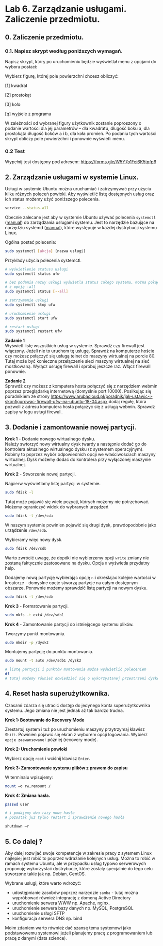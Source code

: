 # Lab 6. Zarządzanie usługami. Zaliczenie przedmiotu.

## **0. Zaliczenie przedmiotu.**
### **0.1. Napisz skrypt według poniższych wymagań.**

Napisz skrypt, który po uruchomieniu będzie wyświetlał menu z opcjami do wyboru postaci:

Wybierz figurę, której pole powierzchni chcesz obliczyć:

[1] kwadrat

[2] prostokąt

[3] koło

[q] wyjście z programu

W zależności od wybranej figury użytkownik zostanie poproszony o podanie wartości dla jej parametrów – dla kwadratu, długość boku a, dla prostokąta długość boków a i b, dla koła promień.
Po podaniu tych wartości skrypt obliczy pole powierzchni i ponownie wyświetli menu.

### **0.2 Test**

Wypełnij test dostępny pod adresem: https://forms.gle/W5Y7o1Fei6K5tpfp6

## **2. Zarządzanie usługami w systemie Linux.**

Usługi w systemie Ubuntu można uruchamiać i zatrzymywać przy użyciu kilku różnych poleceń powłoki. Aby wyświetlić listę dostępnych usług oraz ich status możemy użyć poniższego polecenia.

```bash
service --status-all
```

Obecnie zalecane jest aby w systemie Ubuntu używać polecenia `systemctl` ([manual](http://manpages.ubuntu.com/manpages/focal/en/man1/systemctl.1.html)) do zarządzania usługami systemu. Jest to narzędzie bazujące na narzędziu systemd ([manual](http://manpages.ubuntu.com/manpages/focal/en/man1/systemd.1.html)), które występuje w każdej dystrybucji systemu Linux.

Ogólna postać polecenia:
```bash
sudo systemctl [akcja] [nazwa usługi]
```

Przykłady użycia polecenia systemctl.
```bash
# wyświetlenie statusu usługi
sudo systemctl status ufw

# bez podania nazwy usługi wyświetla status całego systemu, można połączyć
# z opcją -all
sudo systemctl status [--all]

# zatrzymanie usługi
sudo systemctl stop ufw

# uruchomienie usługi
sudo systemctl start ufw

# restart usługi
sudo systemctl restart ufw

```

**Zadanie 1**  
Wyświetl listę wszystkich usług w systemie. Sprawdź czy firewall jest włączony. Jeżeli nie to uruchom tę usługę. Sprawdź na komputerze hoście czy możesz połączyć się usługą telnet do maszyny wirtualnej na porcie 80. Tutaj może być konieczne przełączenie sieci maszyny wirtualnej na sieć mostkowaną. Wyłącz usługę firewall i spróbuj jeszcze raz. Włącz firewall ponownie.

**Zadanie 2**  
Sprawdź czy możesz z komputera hosta połączyć się z narzędziem webmin poprzez przeglądarkę internetową (domyślnie port 10000). Posiłkując się poradnikiem ze strony https://www.arubacloud.pl/poradnik/jak-ustawic-i-skonfigurowac-firewall-ufw-na-ubuntu-18-04.aspx dodaj regułę, która pozwoli z adresu komputera hosta połączyć się z usługą webmin. Sprawdź zapisy w logu usługi firewall.


## **3. Dodanie i zamontowanie nowej partycji.**

**Krok 1** - Dodanie nowego wirtualnego dysku.  
Należy swtorzyć nowy wirtualny dysk twardy a następnie dodać go do kontrolera aktualnego wirtualnego dysku (z systemem operacyjnym). Robimy to poprzez wybór odpowiednich opcji we właściwościach maszyny wirtualnej. Dysk możemy dodać do kontrolera przy wyłączonej maszynie wirtualnej.

**Krok 2** - Stworzenie nowej partycji.  

Najpierw wyświetlamy listę partycji w systemie.
```bash
sudo fdisk -l
```

Tutaj może pojawić się wiele pozycji, których możemy nie potrzebować. Możemy ograniczyć widok do wybranych urządzeń.

```bash
sudo fdisk -l /dev/sda
```

W naszym systemie powinien pojawić się drugi dysk, prawdopodobnie jako urządzenie `/dev/sdb`.

Wybieramy więc nowy dysk.
```bash
sudo fdisk /dev/sdb
```

Warto zwrócić uwagę, że dopóki nie wybierzemy opcji `write` zmiany nie zostaną faktycznie zastosowane na dysku. Opcja `m` wyświetla przydatny help.

Dodajemy nową partycję wybierając opcję `n` i określajac kolejne wartości w kreatorze - domyslne opcje stworzą partycje na całym dostępnym obszarze. Ponownie możemy sprawdzić listę partycji na nowym dysku.

```bash
sudo fdisk -l /dev/sdb
```
**Krok 3** - Formatowanie partycji.

```bash
sudo mkfs -t ext4 /dev/sdb1
```

**Krok 4** - Zamontowanie partycji do istniejącego systemu plików.

Tworzymy punkt montowania.
```bash
sudo mkdir -p /dysk2
```

Montujemy partycję do punktu montowania.
```bash
sudo mount -t auto /dev/sdb1 /dysk2

# listę partycji i punktów montowania można wyświetlić poleceniem
df
# tutaj możemy również dowiedzieć się o wykorzystanej przestrzeni dyskowej
```


## **4. Reset hasła superużytkownika.**

Czasami zdarza się utracić dostęp do jedynego konta superużytkownika systemu. Jego zmiana nie jest jednak aż tak bardzo trudna.

**Krok 1: Bootowanie do Recovery Mode**

Zrestartuj system i tuż po uruchomieniu maszyny przytrzymaj klawisz `Shift`. Powinien pojawić się ekran z wyborem opcji logowania. Wybierz `opcje zaawansowane` i później (recovery mode).

**Krok 2: Uruchomienie powłoki**

Wybierz opcję `root` i wciśnij klawisz `Enter`.

**Krok 3: Zamontowanie systemu plików z prawem do zapisu**

W terminalu wpisujemy:
```bash
mount –o rw,remount /
```

**Krok 4: Zmiana hasła.**

```bash
passwd user

# i podajemy dwa razy nowe hasło
# pozostał juz tylko restart i sprawdzenie nowego hasła

shutdown –r
```


## **5. Co dalej ?**

Aby dalej rozwijać swoje kompetencje w zakresie pracy z sytemem Linux najlepiej jest robić to poprzez wdrażanie kolejnych usług.
Można to robić w ramach systemu Ubuntu, ale w przypadku usług typowo serwerowych proponuję wykorzystać dystrybucje, które zostały specjalnie do tego celu stworzone takie jak np. Debian, CentOS.

Wybrane usługi, które warto wdrożyć:
* udostępnianie zasobów poprzez narzędzie `samba` - tutaj można wypróbować również integrację z domeną Active Directory
* uruchomienie serwera WWW np. Apache, nginx.
* uruchomienie serwera bazy danych np. MySQL, PostgreSQL
* uruchomienie usługi SFTP
* konfiguracja serwera DNS np. bind
  
Moim zdaniem warto również dać szansę temu systemowi jako podstawowemu systemowi jeżeli planujemy pracę z programowaniem lub pracę z danymi (data science).
